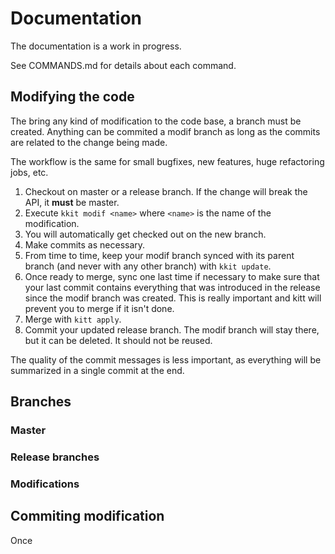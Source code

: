 # Documentation

The documentation is a work in progress.

See COMMANDS.md for details about each command.

## Modifying the code

The bring any kind of modification to the code base, a branch must be created. Anything can be commited a modif branch as long as the commits are related to the change being made.

The workflow is the same for small bugfixes, new features, huge refactoring jobs, etc. 

1. Checkout on master or a release branch. If the change will break the API, it **must** be master. 
2. Execute `kkit modif <name>` where `<name>` is the name of the modification.
3. You will automatically get checked out on the new branch.
4. Make commits as necessary.
5. From time to time, keep your modif branch synced with its parent branch (and never with any other branch) with `kkit update`.
6. Once ready to merge, sync one last time if necessary to make sure that your last commit contains everything that was introduced in the release since the modif branch was created. This is really important and kitt will prevent you to merge if it isn't done.
7. Merge with `kitt apply`.
8. Commit your updated release branch. The modif branch will stay there, but it can be deleted. It should not be reused.

The quality of the commit messages is less important, as everything will be summarized in a single commit at the end.

## Branches

### Master

### Release branches

### Modifications

## Commiting modification

Once